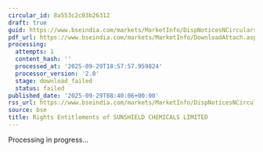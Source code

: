 ```yaml
---
circular_id: 8a553c2c03b26312
draft: true
guid: https://www.bseindia.com/markets/MarketInfo/DispNoticesNCirculars.aspx?Noticeid={BDC58134-90E1-424B-8A13-E0CB3802461D}&noticeno=20250929-13&dt=09/29/2025&icount=13&totcount=87&flag=0
pdf_url: https://www.bseindia.com/markets/MarketInfo/DownloadAttach.aspx?id=20250929-13&attachedId=
processing:
  attempts: 1
  content_hash: ''
  processed_at: '2025-09-29T18:57:57.959824'
  processor_version: '2.0'
  stage: download_failed
  status: failed
published_date: '2025-09-29T08:40:06+00:00'
rss_url: https://www.bseindia.com/markets/MarketInfo/DispNoticesNCirculars.aspx?Noticeid={BDC58134-90E1-424B-8A13-E0CB3802461D}&noticeno=20250929-13&dt=09/29/2025&icount=13&totcount=87&flag=0
source: bse
title: Rights Entitlements of SUNSHIELD CHEMICALS LIMITED
---
```


Processing in progress...